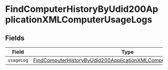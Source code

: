 # FindComputerHistoryByUdid200ApplicationXMLComputerUsageLogs


## Fields

| Field                                                                                                                                                                 | Type                                                                                                                                                                  | Required                                                                                                                                                              | Description                                                                                                                                                           |
| --------------------------------------------------------------------------------------------------------------------------------------------------------------------- | --------------------------------------------------------------------------------------------------------------------------------------------------------------------- | --------------------------------------------------------------------------------------------------------------------------------------------------------------------- | --------------------------------------------------------------------------------------------------------------------------------------------------------------------- |
| `usageLog`                                                                                                                                                            | [FindComputerHistoryByUdid200ApplicationXMLComputerUsageLogsUsageLog](../../models/operations/findcomputerhistorybyudid200applicationxmlcomputerusagelogsusagelog.md) | :heavy_minus_sign:                                                                                                                                                    | N/A                                                                                                                                                                   |